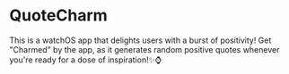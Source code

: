 # QuoteCharm

This is a watchOS app that delights users with a burst of positivity! Get "Charmed" by the app, as it generates random positive quotes whenever you're ready for a dose of inspiration!✨⌚️

